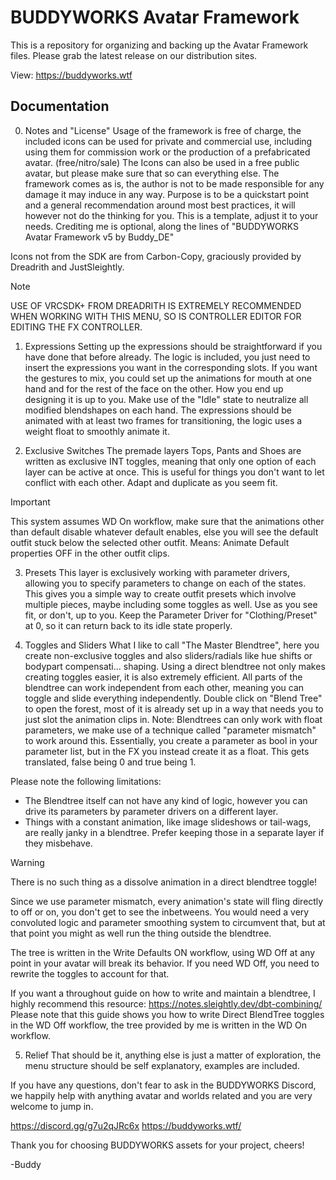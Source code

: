 # BUDDYWORKS Avatar Framework
This is a repository for organizing and backing up the Avatar Framework files.
Please grab the latest release on our distribution sites.

View: https://buddyworks.wtf



## Documentation

0. Notes and "License"
Usage of the framework is free of charge, the included icons can be used for private and commercial use,
including using them for commission work or the production of a prefabricated avatar. (free/nitro/sale)
The Icons can also be used in a free public avatar, but please make sure that so can everything else.
The framework comes as is, the author is not to be made responsible for any damage it may induce in any way.
Purpose is to be a quickstart point and a general recommendation around most best practices,
it will however not do the thinking for you. This is a template, adjust it to your needs.
Crediting me is optional, along the lines of "BUDDYWORKS Avatar Framework v5 by Buddy_DE"

Icons not from the SDK are from Carbon-Copy, graciously provided by Dreadrith and JustSleightly.

> [!NOTE]
> USE OF VRCSDK+ FROM DREADRITH IS EXTREMELY RECOMMENDED WHEN WORKING WITH THIS MENU,
> SO IS CONTROLLER EDITOR FOR EDITING THE FX CONTROLLER.


1. Expressions
Setting up the expressions should be straightforward if you have done that before already.
The logic is included, you just need to insert the expressions you want in the corresponding slots.
If you want the gestures to mix, you could set up the animations for mouth at one hand and for the
rest of the face on the other. How you end up designing it is up to you. Make use of the "Idle" state
to neutralize all modified blendshapes on each hand. The expressions should be animated with at least
two frames for transitioning, the logic uses a weight float to smoothly animate it.

2. Exclusive Switches
The premade layers Tops, Pants and Shoes are written as exclusive INT toggles,
meaning that only one option of each layer can be active at once.
This is useful for things you don't want to let conflict with each other.
Adapt and duplicate as you seem fit.

> [!IMPORTANT]
> This system assumes WD On workflow, make sure that the animations
> other than default disable whatever default enables, else you will see the default outfit stuck below the selected other outfit.
> Means: Animate Default properties OFF in the other outfit clips.

3. Presets
This layer is exclusively working with parameter drivers, allowing you to specify parameters to change on each of the states.
This gives you a simple way to create outfit presets which involve multiple pieces,
maybe including some toggles as well. Use as you see fit, or don't, up to you.
Keep the Parameter Driver for "Clothing/Preset" at 0, so it can return back to its idle state properly.

4. Toggles and Sliders
What I like to call "The Master Blendtree", here you create non-exclusive toggles and also sliders/radials
 like hue shifts or bodypart compensati... shaping. Using a direct blendtree not only makes creating toggles easier,
 it is also extremely efficient. All parts of the blendtree can work independent from each other,
 meaning you can toggle and slide everything independently.
Double click on "Blend Tree" to open the forest, most of it is already set up in a way that needs you to just slot the animation clips in.
Note: Blendtrees can only work with float parameters, we make use of a technique called "parameter mismatch" to work around this.
Essentially, you create a parameter as bool in your parameter list, but in the FX you instead create it as a float.
This gets translated, false being 0 and true being 1.

Please note the following limitations:
- The Blendtree itself can not have any kind of logic, however you can drive its parameters by parameter drivers on a different layer.
- Things with a constant animation, like image slideshows or tail-wags, are really janky in a blendtree.
Prefer keeping those in a separate layer if they misbehave.

> [!WARNING]
> There is no such thing as a dissolve animation in a direct blendtree toggle!

Since we use parameter mismatch, every animation's state will fling directly to off or on,
you don't get to see the inbetweens. You would need a very convoluted logic and parameter smoothing system to circumvent that,
but at that point you might as well run the thing outside the blendtree.

The tree is written in the Write Defaults ON workflow, using WD Off at any point in your avatar will break its behavior.
If you need WD Off, you need to rewrite the toggles to account for that.

 If you want a throughout guide on how to write and maintain a blendtree, I highly recommend this resource: https://notes.sleightly.dev/dbt-combining/
 Please note that this guide shows you how to write Direct BlendTree toggles in the WD Off workflow, the tree provided by me is written in the WD On workflow.

5. Relief
That should be it, anything else is just a matter of exploration, the menu structure should be self explanatory, examples are included.

If you have any questions, don't fear to ask in the BUDDYWORKS Discord,
we happily help with anything avatar and worlds related and you are very welcome to jump in.

https://discord.gg/g7u2qJRc6x
https://buddyworks.wtf/ 

Thank you for choosing BUDDYWORKS assets for your project, cheers!

-Buddy

